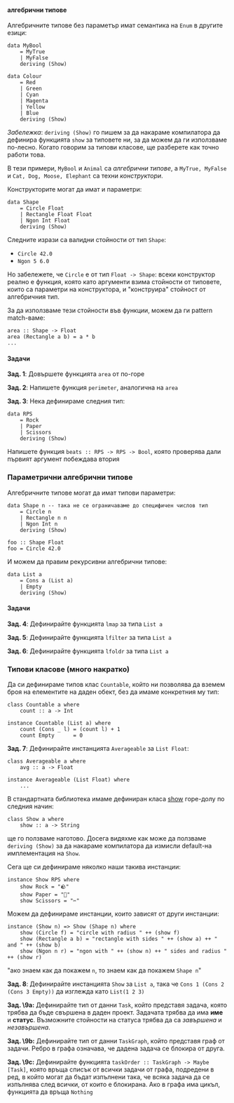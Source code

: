 #### алгебрични типове

Алгебричните типове без параметър имат семантика на `Enum` в другите езици:

```
data MyBool
    = MyTrue
    | MyFalse
    deriving (Show)
```

```
data Colour
    = Red
    | Green
    | Cyan
    | Magenta
    | Yellow
    | Blue
    deriving (Show)
```

*Забележка*: `deriving (Show)` го пишем за да накараме компилатора да дефинира
функцията `show` за типовете ни, за да можем да ги използваме
по-лесно. Когато говорим за типови класове, ще разберете как точно работи това.

В тези примери, `MyBool` и `Animal` са *алгебрични типове*, а `MyTrue, MyFalse` и
`Cat, Dog, Moose, Elephant` са техни *конструктори*.

Конструкторите могат да имат и параметри:

```
data Shape
    = Circle Float
    | Rectangle Float Float
    | Ngon Int Float
    deriving (Show)
```

Следните изрази са валидни стойности от тип `Shape`:

- `Circle 42.0`
- `Ngon 5 6.0`

Но забележете, че `Circle` е от тип `Float -> Shape`: всеки конструктор реално
е функция, която като аргументи взима стойности от типовете, които са параметри
на конструктора, и "конструира" стойност от алгебричния тип.

За да използваме тези стойности във функции, можем да ги pattern match-ваме:

```
area :: Shape -> Float
area (Rectangle a b) = a * b
...
```

#### Задачи

**Зад\. 1**: Довършете функцията `area` от по-горе

**Зад\. 2**: Напишете функция `perimeter`, аналогична на `area`

**Зад\. 3**: Нека дефинираме следния тип:

```
data RPS
    = Rock
    | Paper
    | Scissors
    deriving (Show)
```
Напишете функция `beats :: RPS -> RPS -> Bool`, която проверява дали първият
аргумент побеждава втория

### Параметрични алгебрични типове

Алгебричните типове могат да имат типови параметри:

```
data Shape n -- така не се ограничаваме до специфичен числов тип
    = Circle n
    | Rectangle n n
    | Ngon Int n
    deriving (Show)

foo :: Shape Float
foo = Circle 42.0
```

И можем да правим рекурсивни алгебрични типове:

```
data List a
    = Cons a (List a)
    | Empty
    deriving (Show)
```

#### Задачи

**Зад\. 4**: Дефинирайте функцията `lmap` за типа `List a`

**Зад\. 5**: Дефинирайте функцията `lfilter` за типа `List a`

**Зад\. 6**: Дефинирайте функцията `lfoldr` за типа `List a`

### Типови класове (много накратко)

Да си дефинираме типов клас `Countable`, който ни позволява да вземем броя на
елементите на даден обект, без да имаме конкретния му тип:

```
class Countable a where
    count :: a -> Int

instance Countable (List a) where
    count (Cons _ l) = (count l) + 1
    count Empty      = 0
```

**Зад\. 7**: Дефинирайте инстанцията `Averageable` за `List Float`:
```
class Averageable a where
    avg :: a -> Float

instance Averageable (List Float) where
    ...
```

В стандартната библиотека имаме дефиниран класа
[show](https://hackage.haskell.org/package/base-4.16.0.0/docs/src/GHC.Show.html#Show)
горе-долу по следния начин:
```
class Show a where
    show :: a -> String
```
ще го ползваме наготово. Досега видяхме как може да ползваме `deriving (Show)`
за да накараме компилатора да измисли default-на имплементация на `Show`.

Сега ще си дефинираме няколко наши такива инстанции:

```
instance Show RPS where
    show Rock = "🪨"
    show Paper = "🧻"
    show Scissors = "✂️"
```

Можем да дефинираме инстанции, които зависят от други инстанции:

```
instance (Show n) => Show (Shape n) where
    show (Circle f) = "circle with radius " ++ (show f)
    show (Rectangle a b) = "rectangle with sides " ++ (show a) ++ " and " ++ (show b)
    show (Ngon n r) = "ngon with " ++ (show n) ++ " sides and radius " ++ (show r)
```
"ако знаем как да покажем `n`, то знаем как да покажем `Shape n`"

**Зад\. 8**: Дефинирайте инстанцията `Show` за `List a`, така че
`Cons 1 (Cons 2 (Cons 3 Empty))` да изглежда като `List(1 2 3)`

**Зад. \9а:** Дефинирайте тип от данни `Task`, който представя задача,
която трябва да бъде свършена в даден проект. Задачата трябва да има
**име** и **статус**. Възможните стойности на статуса трябва да са *завършена* и *незавършена*.

**Зад. \9b:** Дефинирайте тип от данни `TaskGraph`, който представя
граф от задачи. Ребро в графа означава, че дадена задача се блокира от друга.

**Зад. \9c:** Дефинирайте функцията `taskOrder :: TaskGraph -> Maybe [Task]`,
която връща списък от всички задачи от графа, подредени в ред,
в който могат да бъдат изпълнени така, че всяка задача да се изпълнява
след всички, от които е блокирана. Ако в графа има цикъл, функцията да
връща `Nothing`
